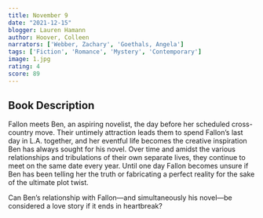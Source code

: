 ```yaml
---
title: November 9
date: "2021-12-15"
blogger: Lauren Hamann
author: Hoover, Colleen
narrators: ['Webber, Zachary', 'Goethals, Angela']
tags: ['Fiction', 'Romance', 'Mystery', 'Contemporary']
image: 1.jpg
rating: 4
score: 89
---
```



## Book Description

Fallon meets Ben, an aspiring novelist, the day before her scheduled cross-country move. Their untimely attraction leads them to spend Fallon’s last day in L.A. together, and her eventful life becomes the creative inspiration Ben has always sought for his novel. Over time and amidst the various relationships and tribulations of their own separate lives, they continue to meet on the same date every year. Until one day Fallon becomes unsure if Ben has been telling her the truth or fabricating a perfect reality for the sake of the ultimate plot twist.

Can Ben’s relationship with Fallon—and simultaneously his novel—be considered a love story if it ends in heartbreak?
